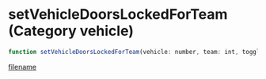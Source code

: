 # setVehicleDoorsLockedForTeam (Category vehicle)

```js
function setVehicleDoorsLockedForTeam(vehicle: number, team: int, toggle: boolean): void
```

[filename](setVehicleDoorsLockedForTeam_m.md ':include')